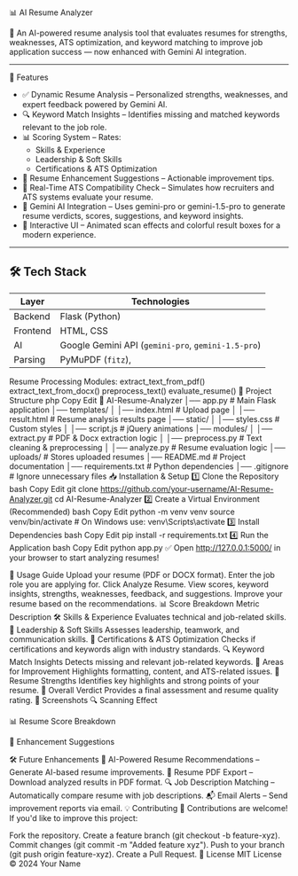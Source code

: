 📊 AI Resume Analyzer

🚀 An AI-powered resume analysis tool that evaluates resumes for strengths, weaknesses, ATS optimization, and keyword matching to improve job application success — now enhanced with Gemini AI integration.

---
📌 Features

- ✅ Dynamic Resume Analysis – Personalized strengths, weaknesses, and expert feedback powered by Gemini AI.
- 🔍 Keyword Match Insights – Identifies missing and matched keywords relevant to the job role.
- 📊 Scoring System – Rates:
  - Skills & Experience
  - Leadership & Soft Skills
  - Certifications & ATS Optimization
- 🚀 Resume Enhancement Suggestions – Actionable improvement tips.
- 🎯 Real-Time ATS Compatibility Check – Simulates how recruiters and ATS systems evaluate your resume.
- 🤖 Gemini AI Integration – Uses gemini-pro or gemini-1.5-pro to generate resume verdicts, scores, suggestions, and keyword insights.
- 🎨 Interactive UI – Animated scan effects and colorful result boxes for a modern experience.

---

## 🛠️ Tech Stack

| Layer      | Technologies                                    |
|------------|-------------------------------------------------|
| Backend    | Flask (Python)                                  |
| Frontend   | HTML, CSS   |
| AI         | Google Gemini API (`gemini-pro`, `gemini-1.5-pro`) |
| Parsing    | PyMuPDF (`fitz`),
Resume Processing Modules:
extract_text_from_pdf()
extract_text_from_docx()
preprocess_text()
evaluate_resume()
📂 Project Structure
php
Copy
Edit
📂 AI-Resume-Analyzer
│── app.py                  # Main Flask application
│── templates/
│   │── index.html           # Upload page
│   │── result.html          # Resume analysis results page
│── static/
│   │── styles.css           # Custom styles
│   │── script.js            # jQuery animations
│── modules/
│   │── extract.py           # PDF & Docx extraction logic
│   │── preprocess.py        # Text cleaning & preprocessing
│   │── analyze.py           # Resume evaluation logic
│── uploads/                 # Stores uploaded resumes
│── README.md                # Project documentation
│── requirements.txt         # Python dependencies
│── .gitignore               # Ignore unnecessary files
📥 Installation & Setup
1️⃣ Clone the Repository
bash
Copy
Edit
git clone https://github.com/your-username/AI-Resume-Analyzer.git
cd AI-Resume-Analyzer
2️⃣ Create a Virtual Environment (Recommended)
bash
Copy
Edit
python -m venv venv
source venv/bin/activate  # On Windows use: venv\Scripts\activate
3️⃣ Install Dependencies
bash
Copy
Edit
pip install -r requirements.txt
4️⃣ Run the Application
bash
Copy
Edit
python app.py
✅ Open http://127.0.0.1:5000/ in your browser to start analyzing resumes!

📜 Usage Guide
Upload your resume (PDF or DOCX format).
Enter the job role you are applying for.
Click Analyze Resume.
View scores, keyword insights, strengths, weaknesses, feedback, and suggestions.
Improve your resume based on the recommendations.
📊 Score Breakdown
Metric	Description
🛠 Skills & Experience	Evaluates technical and job-related skills.
🎯 Leadership & Soft Skills	Assesses leadership, teamwork, and communication skills.
📜 Certifications & ATS Optimization	Checks if certifications and keywords align with industry standards.
🔍 Keyword Match Insights	Detects missing and relevant job-related keywords.
🚧 Areas for Improvement	Highlights formatting, content, and ATS-related issues.
🌟 Resume Strengths	Identifies key highlights and strong points of your resume.
🚀 Overall Verdict	Provides a final assessment and resume quality rating.
📸 Screenshots
🔍 Scanning Effect

📊 Resume Score Breakdown

🚀 Enhancement Suggestions

🛠 Future Enhancements
🧠 AI-Powered Resume Recommendations – Generate AI-based resume improvements.
📄 Resume PDF Export – Download analyzed results in PDF format.
🔍 Job Description Matching – Automatically compare resume with job descriptions.
📬 Email Alerts – Send improvement reports via email.
💡 Contributing
🚀 Contributions are welcome! If you'd like to improve this project:

Fork the repository.
Create a feature branch (git checkout -b feature-xyz).
Commit changes (git commit -m "Added feature xyz").
Push to your branch (git push origin feature-xyz).
Create a Pull Request.
📄 License
MIT License © 2024 Your Name
